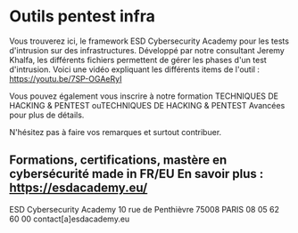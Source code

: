 # Outils pentest infra
 Vous trouverez ici, le framework ESD Cybersecurity Academy pour les tests d'intrusion sur des infrastructures.
 Développé par notre consultant Jeremy Khalfa, les différents fichiers permettent de gérer les phases d'un test d'intrusion.
 Voici une vidéo expliquant les différents items de l'outil : https://youtu.be/7SP-OGAeRyI
 
Vous pouvez également vous inscrire à notre formation TECHNIQUES DE HACKING & PENTEST ouTECHNIQUES DE HACKING & PENTEST Avancées pour plus de détails.
 
N'hésitez pas à faire vos remarques et surtout contribuer.
 
Formations, certifications, mastère en cybersécurité made in FR/EU
En savoir plus : https://esdacademy.eu/
-------------------------------------------------------------------------------------------------------------
ESD Cybersecurity Academy
10 rue de Penthièvre  75008 PARIS
08 05 62 60 00
contact[a]esdacademy.eu

 
 
